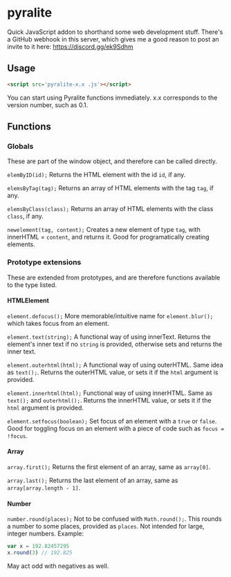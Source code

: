 # pyralite
Quick JavaScript addon to shorthand some web development stuff.
There's a GitHub webhook in this server, which gives me a good reason to post an invite to it here:
https://discord.gg/ek9Sdhm
## Usage
```html
<script src='pyralite-x.x .js'></script>
```
You can start using Pyralite functions immediately.
x.x corresponds to the version number, such as 0.1.

## Functions
### Globals
These are part of the window object, and therefore can be called directly.

`elemByID(id);`
Returns the HTML element with the id `id`, if any.

`elemsByTag(tag);`
Returns an array of HTML elements with the tag `tag`, if any.

`elemsByClass(class);`
Returns an array of HTML elements with the class `class`, if any.

`newelement(tag, content);`
Creates a new element of type `tag`, with innerHTML = `content`, and returns it. Good for programatically creating elements.

### Prototype extensions
These are extended from prototypes, and are therefore functions available to the type listed.

#### HTMLElement
`element.defocus();`
More memorable/intuitive name for `element.blur();` which takes focus from an element.

`element.text(string);`
A functional way of using innerText. Returns the element's inner text if no `string` is provided, otherwise sets and returns the inner text.

`element.outerhtml(html);`
A functional way of using outerHTML. Same idea as `text();`. Returns the outerHTML value, or sets it if the `html` argument is provided.

`element.innerhtml(html);`
Functional way of using innerHTML. Same as `text();` and `outerhtml();`. Returns the innerHTML value, or sets it if the `html` argument is provided.

`element.setfocus(boolean);`
Set focus of an element with a `true` or `false`. Good for toggling focus on an element with a piece of code such as `focus = !focus`.

#### Array
`array.first();`
Returns the first element of an array, same as `array[0]`.

`array.last();`
Returns the last element of an array, same as `array[array.length - 1]`.

#### Number
`number.round(places);`
Not to be confused with `Math.round();`.
This rounds a number to some places, provided as `places`. Not intended for large, integer numbers.
Example:
```js
var x = 192.82457295
x.round(3) // 192.825
```
May act odd with negatives as well.

